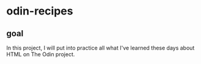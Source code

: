 # odin-recipes
## goal
In this project, I will put into practice all what I've learned
these days about HTML on The Odin project.
